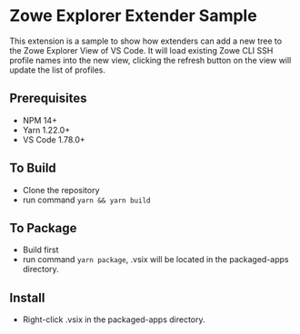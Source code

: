 # Zowe Explorer Extender Sample

This extension is a sample to show how extenders can add a new tree to the Zowe Explorer View of VS Code.
It will load existing Zowe CLI SSH profile names into the new view, clicking the refresh button on the view will update the list of profiles.

## Prerequisites

- NPM 14+
- Yarn 1.22.0+
- VS Code 1.78.0+

## To Build

- Clone the repository
- run command `yarn && yarn build`

## To Package

- Build first
- run command `yarn package`, .vsix will be located in the packaged-apps directory.

## Install

- Right-click .vsix in the packaged-apps directory.
